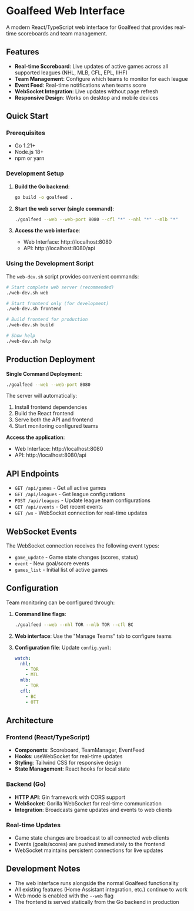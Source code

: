# Goalfeed Web Interface

A modern React/TypeScript web interface for Goalfeed that provides real-time scoreboards and team management.

## Features

- **Real-time Scoreboard**: Live updates of active games across all supported leagues (NHL, MLB, CFL, EPL, IIHF)
- **Team Management**: Configure which teams to monitor for each league
- **Event Feed**: Real-time notifications when teams score
- **WebSocket Integration**: Live updates without page refresh
- **Responsive Design**: Works on desktop and mobile devices

## Quick Start

### Prerequisites

- Go 1.21+
- Node.js 18+
- npm or yarn

### Development Setup

1. **Build the Go backend**:
   ```bash
   go build -o goalfeed .
   ```

2. **Start the web server (single command)**:
   ```bash
   ./goalfeed --web --web-port 8080 --cfl "*" --nhl "*" --mlb "*"
   ```

3. **Access the web interface**:
   - Web Interface: http://localhost:8080
   - API: http://localhost:8080/api

### Using the Development Script

The `web-dev.sh` script provides convenient commands:

```bash
# Start complete web server (recommended)
./web-dev.sh web

# Start frontend only (for development)
./web-dev.sh frontend

# Build frontend for production
./web-dev.sh build

# Show help
./web-dev.sh help
```

## Production Deployment

**Single Command Deployment**:
```bash
./goalfeed --web --web-port 8080
```

The server will automatically:
1. Install frontend dependencies
2. Build the React frontend
3. Serve both the API and frontend
4. Start monitoring configured teams

**Access the application**:
- Web Interface: http://localhost:8080
- API: http://localhost:8080/api

## API Endpoints

- `GET /api/games` - Get all active games
- `GET /api/leagues` - Get league configurations
- `POST /api/leagues` - Update league team configurations
- `GET /api/events` - Get recent events
- `GET /ws` - WebSocket connection for real-time updates

## WebSocket Events

The WebSocket connection receives the following event types:

- `game_update` - Game state changes (scores, status)
- `event` - New goal/score events
- `games_list` - Initial list of active games

## Configuration

Team monitoring can be configured through:

1. **Command line flags**:
   ```bash
   ./goalfeed --web --nhl TOR --mlb TOR --cfl BC
   ```

2. **Web interface**: Use the "Manage Teams" tab to configure teams

3. **Configuration file**: Update `config.yaml`:
   ```yaml
   watch:
     nhl:
       - TOR
       - MTL
     mlb:
       - TOR
     cfl:
       - BC
       - OTT
   ```

## Architecture

### Frontend (React/TypeScript)
- **Components**: Scoreboard, TeamManager, EventFeed
- **Hooks**: useWebSocket for real-time updates
- **Styling**: Tailwind CSS for responsive design
- **State Management**: React hooks for local state

### Backend (Go)
- **HTTP API**: Gin framework with CORS support
- **WebSocket**: Gorilla WebSocket for real-time communication
- **Integration**: Broadcasts game updates and events to web clients

### Real-time Updates
- Game state changes are broadcast to all connected web clients
- Events (goals/scores) are pushed immediately to the frontend
- WebSocket maintains persistent connections for live updates

## Development Notes

- The web interface runs alongside the normal Goalfeed functionality
- All existing features (Home Assistant integration, etc.) continue to work
- Web mode is enabled with the `--web` flag
- The frontend is served statically from the Go backend in production
